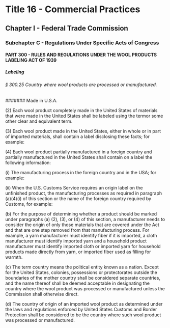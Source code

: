 
# Title 16 - Commercial Practices
## Chapter I - Federal Trade Commission
### Subchapter C - Regulations Under Specific Acts of Congress
#### PART 300 - RULES AND REGULATIONS UNDER THE WOOL PRODUCTS LABELING ACT OF 1939
##### Labeling
###### § 300.25 Country where wool products are processed or manufactured.
####### Made in U.S.A.

(2) Each wool product completely made in the United States of materials that were made in the United States shall be labeled using the termor some other clear and equivalent term.

(3) Each wool product made in the United States, either in whole or in part of imported materials, shall contain a label disclosing these facts; for example:

(4) Each wool product partially manufactured in a foreign country and partially manufactured in the United States shall contain on a label the following information:

(i) The manufacturing process in the foreign country and in the USA; for example:

(ii) When the U.S. Customs Service requires an origin label on the unfinished product, the manufacturing processes as required in paragraph (a)(4)(i) of this section or the name of the foreign country required by Customs, for example:

(b) For the purpose of determining whether a product should be marked under paragraphs (a) (2), (3), or (4) of this section, a manufacturer needs to consider the origin of only those materials that are covered under the Act and that are one step removed from that manufacturing process. For example, a yarn manufacturer must identify fiber if it is imported, a cloth manufacturer must identify imported yarn and a household product manufacturer must identify imported cloth or imported yarn for household products made directly from yarn, or imported fiber used as filling for warmth.

(c) The term country means the political entity known as a nation. Except for the United States, colonies, possessions or protectorates outside the boundaries of the mother country shall be considered separate countries, and the name thereof shall be deemed acceptable in designating the country where the wool product was processed or manufactured unless the Commission shall otherwise direct.

(d) The country of origin of an imported wool product as determined under the laws and regulations enforced by United States Customs and Border Protection shall be considered to be the country where such wool product was processed or manufactured.
